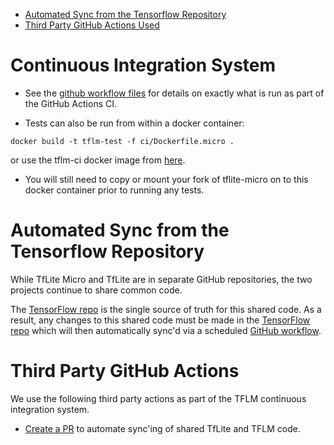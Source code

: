 <!--ts-->
   * [Automated Sync from the Tensorflow Repository](#automated-sync-from-the-tensorflow-repository)
   * [Third Party GitHub Actions Used](#third-party-github-actions-used)

<!-- Added by: advaitjain, at: Thu 29 Apr 2021 12:54:23 PM PDT -->

<!--te-->

[TensorFlow repo]: https://github.com/tensorflow/tensorflow

# Continuous Integration System
  * See the [github workflow files](.github/workflows/ci.yml) for details on
    exactly what is run as part of the GitHub Actions CI.

  * Tests can also be run from within a docker container:
   ```
   docker build -t tflm-test -f ci/Dockerfile.micro .
   ```

   or use the tflm-ci docker image from [here](https://github.com/users/TFLM-bot/packages/container/package/tflm-ci).

  * You will still need to copy or mount your fork of tflite-micro on to this
    docker container prior to running any tests.

# Automated Sync from the Tensorflow Repository

While TfLite Micro and TfLite are in separate GitHub repositories, the two
projects continue to share common code.

The [TensorFlow repo][] is the single source of truth for this
shared code. As a result, any changes to this shared code must be made in the
[TensorFlow repo][] which will then automatically sync'd via a scheduled
[GitHub workflow](../.github/workflows/sync.yml).


# Third Party GitHub Actions
We use the following third party actions as part of the TFLM continuous
integration system.

 * [Create a PR](https://github.com/peter-evans/create-pull-request) to automate
   sync'ing of shared TfLite and TFLM code.

